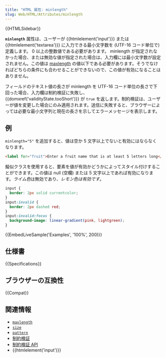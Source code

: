 ```yaml
---
title: "HTML 属性: minlength"
slug: Web/HTML/Attributes/minlength
---
```


{{HTMLSidebar}}

**`minlength`** 属性は、ユーザーが {{htmlelement('input')}} または {{htmlelement('textarea')}} に入力できる最小文字数を (UTF-16 コード単位で) 定義します。 0 以上の整数値である必要があります。 minlength が指定されなかった場合、または無効な値が指定された場合は、入力欄には最小文字数が設定されません。この値は [maxlength](/ja/docs/Web/HTML/Attributes/maxlength) の値以下である必要があります。そうでなければどちらの条件にも合わせることができないので、この値が有効になることはありません。

フィールドのテキスト値の長さが minlength を UTF-16 コード単位の長さで下回った場合、入力欄は制約検証に失敗し、 {{domxref('validityState.tooShort')}} が `true` を返します。制約検証は、ユーザーが値を変更した場合にのみ適用されます。送信に失敗すると、ブラウザーによっては必要な最小文字列と現在の長さを示してエラーメッセージを表示します。

## 例

`minlength="5"` を追加すると、値は空か 5 文字以上でないと有効にはならなくなります。

```html
<label for="fruit">Enter a fruit name that is at least 5 letters long</label> <input type="text" minlength="5" id="fruit">
```

擬似クラスを使用すると、要素を値が有効かどうかによってスタイル付けすることができます。この値は null (空欄) または 5 文字以上であれば有効になります。*ライム色*は無効であり、*レモン色は有効です*。

```css
input {
  border: 2px solid currentcolor;
}
input:invalid {
  border: 2px dashed red;
}
input:invalid:focus {
  background-image: linear-gradient(pink, lightgreen);
}
```

{{EmbedLiveSample('Examples', '100%', 200)}}

## 仕様書

{{Specifications}}

## ブラウザーの互換性

{{Compat}}

## 関連情報

- [`maxlength`](/ja/docs/Web/HTML/Attributes/maxlength)
- [`size`](/ja/docs/Web/HTML/Attributes/size)
- [`pattern`](/ja/docs/Web/HTML/Attributes/pattern)
- [制約検証](/ja/docs/Web/Guide/HTML/Constraint_validation)
- [制約検証 API](/ja/docs/Web/API/Constraint_validation)
- {{htmlelement('input')}}
